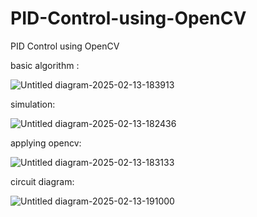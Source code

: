 # PID-Control-using-OpenCV
PID Control using OpenCV


basic algorithm :

![Untitled diagram-2025-02-13-183913](https://github.com/user-attachments/assets/9865b914-d288-436b-90d0-7bb9299891ad)

simulation:

![Untitled diagram-2025-02-13-182436](https://github.com/user-attachments/assets/f84aa143-ddcc-45e9-bae6-52d6524dc309)

applying opencv:

![Untitled diagram-2025-02-13-183133](https://github.com/user-attachments/assets/c25b5d10-b45e-4515-9ef4-c929d92af2a6)

circuit diagram:

![Untitled diagram-2025-02-13-191000](https://github.com/user-attachments/assets/215205ac-5a89-4a3d-971c-81cbeabc6635)


